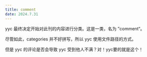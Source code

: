 ```yaml
---
title: comment
date: 2024.7.31
---
```


yyc 最终决定开始对此刊的内容进行分类。这是一类，名为 ”comment“。

尽管如此，categories 并不好拼写，所以 yyc 使用文件路径的方式。

但是 yyc 的评论是否会导致 yyc 受到他人不满？对！yyc要的就是这个！
<!--stackedit_data:
eyJoaXN0b3J5IjpbLTExODI0NzA5MF19
-->